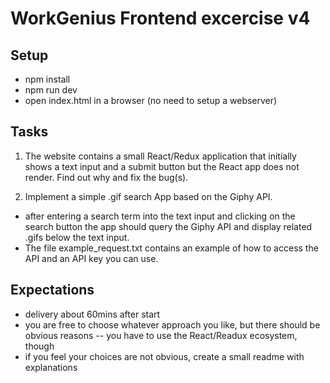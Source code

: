 WorkGenius Frontend excercise v4
================================


Setup
-----

- npm install
- npm run dev
- open index.html in a browser (no need to setup a webserver)



Tasks
-----

1. The website contains a small React/Redux application that initially shows a text input and a submit button but the React app does not render. Find out why and fix the bug(s).

2. Implement a simple .gif search App based on the Giphy API.
- after entering a search term into the text input and clicking on the search button the app should query the Giphy API and display related .gifs below the text input.
- The file example_request.txt contains an example of how to access the API and an API key you can use.


Expectations
------------

- delivery about 60mins after start
- you are free to choose whatever approach you like, but there should be obvious reasons
-- you have to use the React/Readux ecosystem, though
- if you feel your choices are not obvious, create a small readme with explanations
